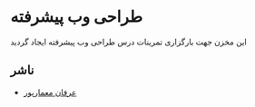 
# طراحی وب پیشرفته

این مخزن جهت بارگزاری تمرینات درس طراحی وب پیشرفته ایجاد گردید


## ناشر

- [عرفان معمارپور](https://www.github.com/ErfanMelon)

